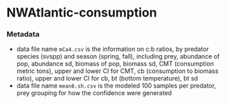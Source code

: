 # NWAtlantic-consumption
### Metadata
- data file name `mCa4.csv` is the information on c:b ratios, by predator species (svspp) and season (spring, fall), including prey, abundance of pop, abundance sd, biomass of pop, biomass sd, CMT (consumption metric tons), upper and lower CI for CMT, cb (consumption to biomass ratio), upper and lower CI for cb, bt (bottom temperature), bt sd
- data file name `mean6.sh.csv` is the modeled 100 samples per predator, prey grouping for how the confidence were generated
